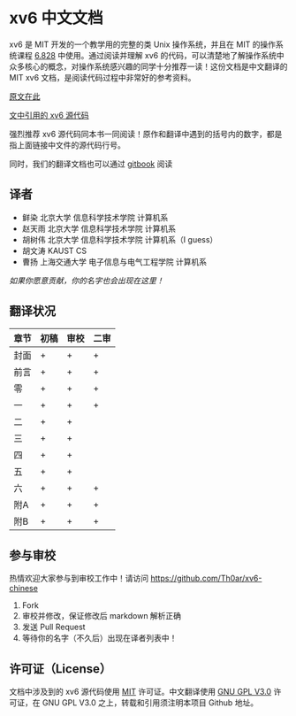 xv6 中文文档
===========

xv6 是 MIT 开发的一个教学用的完整的类 Unix 操作系统，并且在 MIT 的操作系统课程 [6.828](http://pdos.csail.mit.edu/6.828/2012/xv6.html) 中使用。通过阅读并理解 xv6 的代码，可以清楚地了解操作系统中众多核心的概念，对操作系统感兴趣的同学十分推荐一读！这份文档是中文翻译的 MIT xv6 文档，是阅读代码过程中非常好的参考资料。

[原文在此](http://pdos.csail.mit.edu/6.828/2012/xv6/book-rev7.pdf)

[文中引用的 xv6 源代码](http://pdos.csail.mit.edu/6.828/2012/xv6/xv6-rev7.pdf)

强烈推荐 xv6 源代码同本书一同阅读！原作和翻译中遇到的括号内的数字，都是指上面链接中文件的源代码行号。

同时，我们的翻译文档也可以通过 [gitbook](https://www.gitbook.io/book/th0ar/xv6-chinese) 阅读

## 译者

* 鲜染 北京大学 信息科学技术学院 计算机系
* 赵天雨 北京大学 信息科学技术学院 计算机系
* 胡树伟 北京大学 信息科学技术学院 计算机系（I guess）
* 胡文涛 KAUST CS
* 曹扬 上海交通大学 电子信息与电气工程学院 计算机系

*如果你愿意贡献，你的名字也会出现在这里！*


## 翻译状况

|章节|初稿|审校|二审
|----|----|----|----|
|封面 |+ |+ |+ |
|前言 |+ |+ |+ |
|零 |+ |+ |+ |
|一 |+ |+ |+ |
|二 |+ |+ | |
|三 |+ |+ | |
|四 |+ |+ | |
|五 |+ |+ | |
|六 |+ |+ |+ |
|附A |+ |+ |+ |
|附B |+ |+ |+ |

## 参与审校

热情欢迎大家参与到审校工作中！请访问 https://github.com/Th0ar/xv6-chinese

1. Fork
2. 审校并修改，保证修改后 markdown 解析正确
3. 发送 Pull Request
4. 等待你的名字（不久后）出现在译者列表中！

## 许可证（License）

文档中涉及到的 xv6 源代码使用 [MIT](http://www.opensource.org/licenses/mit-license.php) 许可证。中文翻译使用 [GNU GPL V3.0](http://www.gnu.org/copyleft/gpl.html) 许可证，在 GNU GPL V3.0 之上，转载和引用须注明本项目 Github 地址。
